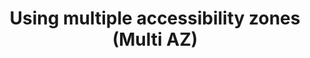 ---
title: Using multiple accessibility zones (Multi AZ)
permalink: en/architecture/multi-az.html
---